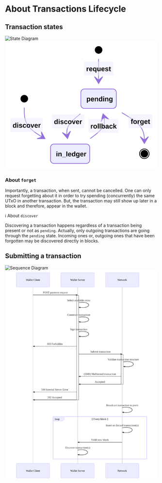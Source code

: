 # About Transactions Lifecycle

## Transaction states

![State Diagram](./controllers_brief.svg)<img src="./AboutTransactionsLifecycle/state_diagram.svg">

### About `forget`

Importantly, a transaction, when sent, cannot be cancelled. One can only
request forgetting about it in order to try spending (concurrently) the same
UTxO in another transaction. But, the transaction may still show up later in a
block and therefore, appear in the wallet.

:information_source: About `discover`

Discovering a transaction happens regardless of a transaction being present
or not as `pending`. Actually, only outgoing transactions are going through 
the `pending` state. Incoming ones or, outgoing ones that have been forgotten
may be discovered directly in blocks.

## Submitting a transaction

![Sequence Diagram](./controllers_brief.svg)<img src="./AboutTransactionsLifecycle/sequence_diagram.svg">
